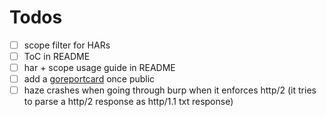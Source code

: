 # Todos
- [ ] scope filter for HARs
- [ ] ToC in README
- [ ] har + scope usage guide in README
- [ ] add a [goreportcard](https://github.com/gojp/goreportcard) once public 
- [ ] haze crashes when going through burp when it enforces http/2 (it tries to parse a http/2 response as http/1.1 txt response)
